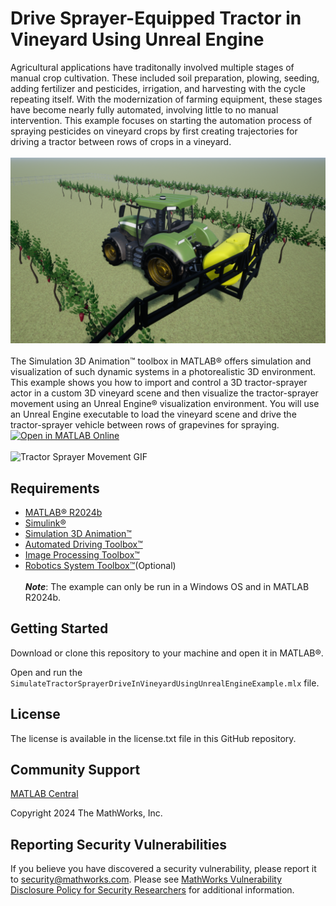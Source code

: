 # Drive Sprayer-Equipped Tractor in Vineyard Using Unreal Engine
Agricultural applications have traditonally involved multiple stages of manual crop cultivation. These included soil preparation, plowing, seeding, adding fertilizer and pesticides, irrigation, and harvesting with the cycle repeating itself. 
With the modernization of farming equipment, these stages have become nearly fully automated, involving little to no manual intervention. 
This example focuses on starting the automation process of spraying pesticides on vineyard crops by first creating trajectories for driving a tractor between rows of crops in a vineyard.<br><br>
![Grapevine Image](images/TractorSprayerInVineyard.png)<br><br>
The Simulation 3D Animation™ toolbox in MATLAB® offers simulation and visualization of such dynamic systems in a photorealistic 3D environment.
This example shows you how to import and control a 3D tractor-sprayer actor in a custom 3D vineyard scene and then visualize the tractor-sprayer movement using an Unreal Engine® visualization environment.
You will use an Unreal Engine executable to load the vineyard scene and drive the tractor-sprayer vehicle between rows of grapevines for spraying.  
[![Open in MATLAB Online](https://www.mathworks.com/images/responsive/global/open-in-matlab-online.svg)](https://matlab.mathworks.com/open/github/v1?repo=mathworks-robotics/Unreal-Tractor-Spraying-In-Vineyard-Example&file=SimulateTractorSprayerDriveInVineyardUsingUnrealEngineExample.mlx)<br><br> 
![Tractor Sprayer Movement GIF](images/TractorSprayerGIF.gif)

## Requirements
- [MATLAB® R2024b](https://www.mathworks.com/products/matlab.html)
- [Simulink®](https://www.mathworks.com/products/simulink.html)
- [Simulation 3D Animation™](https://www.mathworks.com/products/3d-animation.html)
- [Automated Driving Toolbox™](https://www.mathworks.com/products/automated-driving.html)
- [Image Processing Toolbox™](https://www.mathworks.com/products/image.html)
- [Robotics System Toolbox™](https://www.mathworks.com/products/robotics.html)(Optional)
<br><br>
***Note***: The example can only be run in a Windows OS and in MATLAB R2024b.

## Getting Started

Download or clone this repository to your machine and open it in MATLAB®.

Open and run the `SimulateTractorSprayerDriveInVineyardUsingUnrealEngineExample.mlx` file.

## License
The license is available in the license.txt file in this GitHub repository.

## Community Support
[MATLAB Central](https://www.mathworks.com/matlabcentral)

Copyright 2024 The MathWorks, Inc.

## Reporting Security Vulnerabilities 

If you believe you have discovered a security vulnerability, please report it to 
[security@mathworks.com](mailto:security@mathworks.com). Please see 
[MathWorks Vulnerability Disclosure Policy for Security Researchers](https://www.mathworks.com/company/aboutus/policies_statements/vulnerability-disclosure-policy.html) 
for additional information.  



